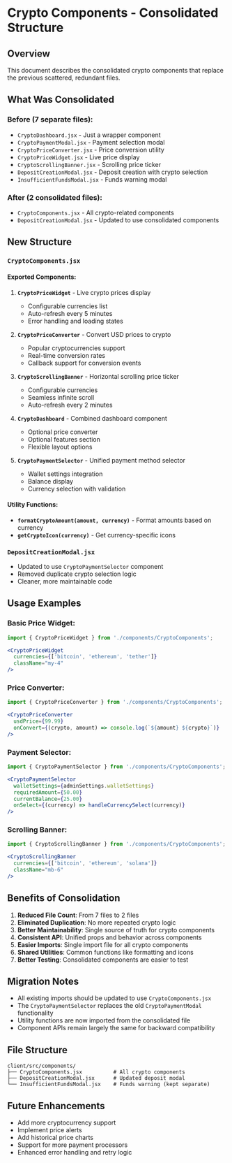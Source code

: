 # Crypto Components - Consolidated Structure

## Overview
This document describes the consolidated crypto components that replace the previous scattered, redundant files.

## What Was Consolidated

### **Before (7 separate files):**
- `CryptoDashboard.jsx` - Just a wrapper component
- `CryptoPaymentModal.jsx` - Payment selection modal
- `CryptoPriceConverter.jsx` - Price conversion utility
- `CryptoPriceWidget.jsx` - Live price display
- `CryptoScrollingBanner.jsx` - Scrolling price ticker
- `DepositCreationModal.jsx` - Deposit creation with crypto selection
- `InsufficientFundsModal.jsx` - Funds warning modal

### **After (2 consolidated files):**
- `CryptoComponents.jsx` - All crypto-related components
- `DepositCreationModal.jsx` - Updated to use consolidated components

## New Structure

### **`CryptoComponents.jsx`**

#### **Exported Components:**

1. **`CryptoPriceWidget`** - Live crypto prices display
   - Configurable currencies list
   - Auto-refresh every 5 minutes
   - Error handling and loading states

2. **`CryptoPriceConverter`** - Convert USD prices to crypto
   - Popular cryptocurrencies support
   - Real-time conversion rates
   - Callback support for conversion events

3. **`CryptoScrollingBanner`** - Horizontal scrolling price ticker
   - Configurable currencies
   - Seamless infinite scroll
   - Auto-refresh every 2 minutes

4. **`CryptoDashboard`** - Combined dashboard component
   - Optional price converter
   - Optional features section
   - Flexible layout options

5. **`CryptoPaymentSelector`** - Unified payment method selector
   - Wallet settings integration
   - Balance display
   - Currency selection with validation

#### **Utility Functions:**

- **`formatCryptoAmount(amount, currency)`** - Format amounts based on currency
- **`getCryptoIcon(currency)`** - Get currency-specific icons

### **`DepositCreationModal.jsx`**
- Updated to use `CryptoPaymentSelector` component
- Removed duplicate crypto selection logic
- Cleaner, more maintainable code

## Usage Examples

### **Basic Price Widget:**
```jsx
import { CryptoPriceWidget } from './components/CryptoComponents';

<CryptoPriceWidget 
  currencies={['bitcoin', 'ethereum', 'tether']}
  className="my-4"
/>
```

### **Price Converter:**
```jsx
import { CryptoPriceConverter } from './components/CryptoComponents';

<CryptoPriceConverter 
  usdPrice={99.99}
  onConvert={(crypto, amount) => console.log(`${amount} ${crypto}`)}
/>
```

### **Payment Selector:**
```jsx
import { CryptoPaymentSelector } from './components/CryptoComponents';

<CryptoPaymentSelector
  walletSettings={adminSettings.walletSettings}
  requiredAmount={50.00}
  currentBalance={25.00}
  onSelect={(currency) => handleCurrencySelect(currency)}
/>
```

### **Scrolling Banner:**
```jsx
import { CryptoScrollingBanner } from './components/CryptoComponents';

<CryptoScrollingBanner 
  currencies={['bitcoin', 'ethereum', 'solana']}
  className="mb-6"
/>
```

## Benefits of Consolidation

1. **Reduced File Count**: From 7 files to 2 files
2. **Eliminated Duplication**: No more repeated crypto logic
3. **Better Maintainability**: Single source of truth for crypto components
4. **Consistent API**: Unified props and behavior across components
5. **Easier Imports**: Single import file for all crypto components
6. **Shared Utilities**: Common functions like formatting and icons
7. **Better Testing**: Consolidated components are easier to test

## Migration Notes

- All existing imports should be updated to use `CryptoComponents.jsx`
- The `CryptoPaymentSelector` replaces the old `CryptoPaymentModal` functionality
- Utility functions are now imported from the consolidated file
- Component APIs remain largely the same for backward compatibility

## File Structure
```
client/src/components/
├── CryptoComponents.jsx          # All crypto components
├── DepositCreationModal.jsx      # Updated deposit modal
└── InsufficientFundsModal.jsx    # Funds warning (kept separate)
```

## Future Enhancements

- Add more cryptocurrency support
- Implement price alerts
- Add historical price charts
- Support for more payment processors
- Enhanced error handling and retry logic
